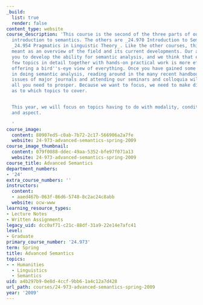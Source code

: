 ```yaml
---
_build:
  list: true
  render: false
content_type: website
course_description: 'This course is the second of the three parts of our graduate
  introduction to semantics. The others are _24.970 Introduction to Semantics_ and
  _24.954 Pragmatics in Linguistic Theory_. Like the other courses, this one is not
  meant as an overview of the field and its current developments. Our aim is to help
  you to develop the ability for semantic analysis, and we think that exploring a
  few topics in detail together with hands-on practical work is more effective than
  offering a bird''s-eye view of everything. Once you have gained some experience
  in doing semantic analysis, reading around in the many recent handbooks and in current
  issues of major journals and attending our seminars and colloquia will give you
  all you need to prosper. Because we want to focus, we need to make difficult choices
  as to which topics to cover.


  This year, we will focus on topics having to do with modality, conditionals, tense,
  and aspect.

  '
course_image:
  content: 80907ed5-c0ab-7b72-2c17-566906a2a7fe
  website: 24-973-advanced-semantics-spring-2009
course_image_thumbnail:
  content: 079f0088-ddec-49aa-5352-bfe97f071a13
  website: 24-973-advanced-semantics-spring-2009
course_title: Advanced Semantics
department_numbers:
- '24'
extra_course_numbers: ''
instructors:
  content:
  - aaed467b-063f-86d6-5748-8c2ac24c8abb
  website: ocw-www
learning_resource_types:
- Lecture Notes
- Written Assignments
legacy_uid: dcc0af71-c21c-88df-31a9-22e14e7afc41
level:
- Graduate
primary_course_number: '24.973'
term: Spring
title: Advanced Semantics
topics:
- - Humanities
  - Linguistics
  - Semantics
uid: a4b297b9-0e8d-4ccf-9bb6-1a4c12a7d428
url_path: courses/24-973-advanced-semantics-spring-2009
year: '2009'
---
```

